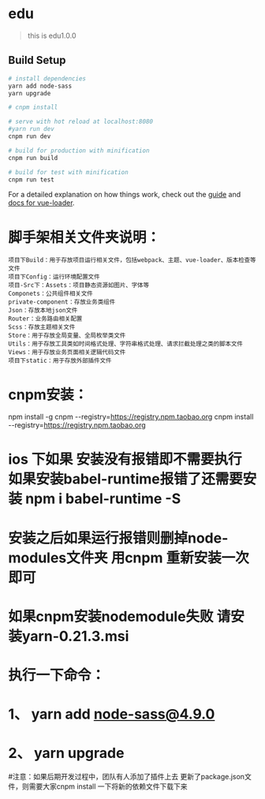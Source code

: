 # edu

> this is edu1.0.0

## Build Setup

``` bash
# install dependencies
yarn add node-sass
yarn upgrade

# cnpm install

# serve with hot reload at localhost:8080
#yarn run dev
cnpm run dev

# build for production with minification
cnpm run build

# build for test with minification
cnpm run test

```

For a detailed explanation on how things work, check out the [guide](http://vuejs-templates.github.io/webpack/) and [docs for vue-loader](http://vuejs.github.io/vue-loader).

# 脚手架相关文件夹说明：
	项目下Build：用于存放项目运行相关文件，包括webpack、主题、vue-loader、版本检查等文件
 	项目下Config：运行环境配置文件
 	项目-Src下：Assets：项目静态资源如图片、字体等
 	Componets：公共组件相关文件
 	private-component：存放业务类组件
 	Json：存放本地json文件
	Router：业务路由相关配置
 	Scss：存放主题相关文件
 	Store：用于存放全局变量、全局枚举类文件
 	Utils：用于存放工具类如时间格式处理、字符串格式处理、请求拦截处理之类的脚本文件
 	Views：用于存放业务页面相关逻辑代码文件
 	项目下static：用于存放外部插件文件


# cnpm安装：
 npm install -g cnpm --registry=https://registry.npm.taobao.org
 cnpm install --registry=https://registry.npm.taobao.org
# ios 下如果 安装没有报错即不需要执行 如果安装babel-runtime报错了还需要安装 npm i babel-runtime -S
# 安装之后如果运行报错则删掉node-modules文件夹 用cnpm 重新安装一次即可

# 如果cnpm安装nodemodule失败 请安装yarn-0.21.3.msi
# 执行一下命令：
# 1、 yarn add node-sass@4.9.0
# 2、 yarn upgrade
#注意：如果后期开发过程中，团队有人添加了插件上去 更新了package.json文件，则需要大家cnpm install 一下将新的依赖文件下载下来
